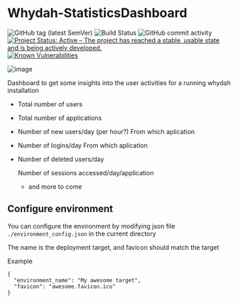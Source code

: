 # Whydah-StatisticsDashboard

![GitHub tag (latest SemVer)](https://img.shields.io/github/v/tag/Cantara/Whydah-StatisticsDashboard) ![Build Status](https://jenkins.cantara.no/buildStatus/icon?job=Whydah-StatisticsDashboard) ![GitHub commit activity](https://img.shields.io/github/commit-activity/m/Cantara/Whydah-StatisticsDashboard) [![Project Status: Active – The project has reached a stable, usable state and is being actively developed.](http://www.repostatus.org/badges/latest/active.svg)](http://www.repostatus.org/#active)  [![Known Vulnerabilities](https://snyk.io/test/github/Cantara/Whydah-StatisticsDashboard/badge.svg)](https://snyk.io/test/github/Cantara/Whydah-StatisticsDashboard)

![image](https://github.com/Cantara/Whydah-StatisticsDashboard/assets/842543/02afa67b-ba2c-42b2-a306-aa5e6a14b78d)


Dashboard to get some insights into the user activities for a running whydah installation

* Total number of users
* Total number of applications
* Number of new users/day  (per hour?)
   From which aplication
* Number of logins/day
   From which aplication
* Number of deleted users/day

  Number of sessions accessed/day/application

   - and more to come

## Configure environment

You can configure the environment by modifying json file `./environment_config.json` in the current directory

The name is the deployment target, and favicon should match the target

Example
```
{
  "environment_name": "My awesome target",
  "favicon": "awesome.favicon.ico"
}
```
